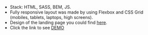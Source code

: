 - Stack: HTML, SASS, BEM, JS.
- Fully responsive layout was made by using Flexbox and CSS Grid (mobiles, tablets, laptops, high screens).
- Design of the landing page you could find [here](https://www.figma.com/file/Fz588JKGuPS2Bk21De4KE5/brand_of_eco-cosmetics-FE-students?node-id=1%3A2).
- Click the link to see [DEMO](https://msaikun.github.io/Eco-Cosmetics/)